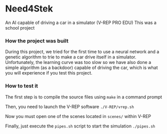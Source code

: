 # Need4Stek
An AI capable of driving a car in a simulator (V-REP PRO EDU)
This was a school project

### How the project was built
During this project, we tried for the first time to use a neural network and a genetic algorithm to trie to make a car drive itself in a simulator. Unfortunately, the learning curve was too slow so we have also done a simple algorithm (as a backdoor) capable of driving the car, which is what you will experience if you test this project.

### How to test it
The first step is to compile the source files using `make` in a command prompt

Then, you need to launch the V-REP software
`./V-REP/vrep.sh`

Now you must open one of the scenes located in `scenes/` within V-REP

Finally, just execute the `pipes.sh` script to start the simulation
`./pipes.sh`
